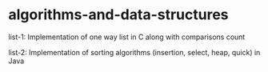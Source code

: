 # algorithms-and-data-structures

list-1: Implementation of one way list in C along with comparisons count

list-2: Implementation of sorting algorithms (insertion, select, heap, quick) in Java
